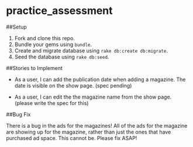 practice_assessment
===================
##Setup

1. Fork and clone this repo.
1. Bundle your gems using `bundle`.
1. Create and migrate database using `rake db:create db:migrate`.
1. Seed the database using `rake db:seed`.

##Stories to Implement

* As a user, I can add the publication date when adding a magazine.
 The date is visible on the show page. (spec pending)

* As a user, I can edit the the magazine name from the show page. (please write the spec for this)

##Bug Fix

There is a bug in the ads for the magazines! All of the ads for the magazine are
showing up for the magazine, rather than just the ones that have purchased ad
space. This cannot be. Please fix ASAP!
